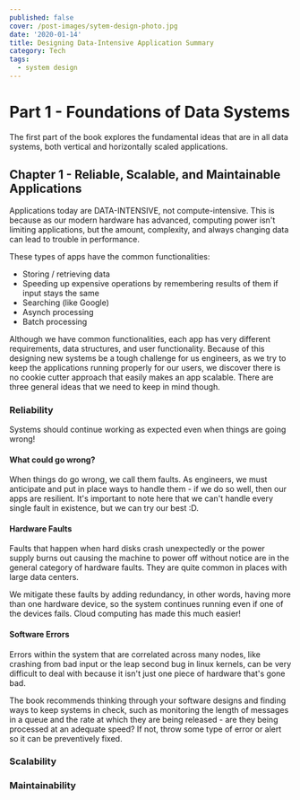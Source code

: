 ```yaml
---
published: false
cover: /post-images/sytem-design-photo.jpg
date: '2020-01-14'
title: Designing Data-Intensive Application Summary
category: Tech
tags:
  - system design
---
```

# Part 1 - Foundations of Data Systems

The first part of the book explores the fundamental ideas that are in all data systems, both vertical and horizontally scaled applications.

## Chapter 1 - Reliable, Scalable, and Maintainable Applications

Applications today are DATA-INTENSIVE, not compute-intensive. This is because as our modern hardware has advanced, computing power isn't limiting applications, but the amount, complexity, and always changing data can lead to trouble in performance.

These types of apps have the common functionalities:
- Storing / retrieving data
- Speeding up expensive operations by remembering results of them if input stays the same
- Searching (like Google)
- Asynch processing
- Batch processing

Although we have common functionalities, each app has very different requirements, data structures, and user functionality. Because of this designing new systems be a tough challenge for us engineers, as we try to keep the applications running properly for our users, we discover there is no cookie cutter approach that easily makes an app scalable. There are three general ideas that we need to keep in mind though.

### Reliability

Systems should continue working as expected even when things are going wrong!

#### What could go wrong?

When things do go wrong, we call them faults. As engineers, we must anticipate and put in place ways to handle them - if we do so well, then our apps are resilient. It's important to note here that we can't handle every single fault in existence, but we can try our best :D.

#### Hardware Faults

Faults that happen when hard disks crash unexpectedly or the power supply burns out causing the machine to power off without notice are in the general category of hardware faults. They are quite common in places with large data centers.

We mitigate these faults by adding redundancy, in other words, having more than one hardware device, so the system continues running even if one of the devices fails. Cloud computing has made this much easier!

#### Software Errors

Errors within the system that are correlated across many nodes, like crashing from bad input or the leap second bug in linux kernels, can be very difficult to deal with because it isn't just one piece of hardware that's gone bad.

The book recommends thinking through your software designs and finding ways to keep systems in check, such as monitoring the length of messages in a queue and the rate at which they are being released - are they being processed at an adequate speed? If not, throw some type of error or alert so it can be preventively fixed.







### Scalability

### Maintainability
